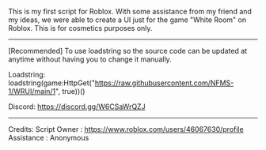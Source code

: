 This is my first script for Roblox. 
With some assistance from my friend and my ideas, we were able to create a UI just for the game "White Room" on Roblox.
This is for cosmetics purposes only.

_______________________________________________________________________________________________________________________________

[Recommended] To use loadstring so the source code can be updated at anytime without having you to change it manually. 

Loadstring: loadstring(game:HttpGet("https://raw.githubusercontent.com/NFMS-1/WRUI/main/1", true))()

Discord: https://discord.gg/W6CSaWrQZJ

_______________________________________________________________________________________________________________________________

Credits:
Script Owner : https://www.roblox.com/users/46067630/profile
Assistance : Anonymous
